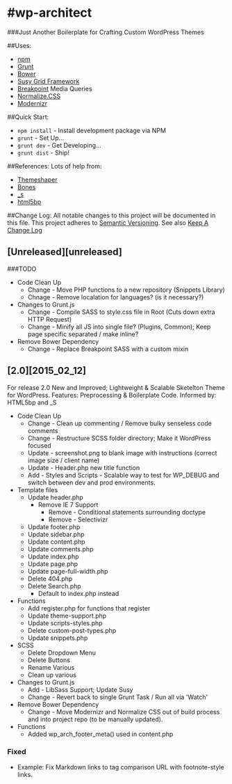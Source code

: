 #wp-architect
============
###Just Another Boilerplate for Crafting Custom WordPress Themes

##Uses:
* [npm](https://www.npmjs.org/)
* [Grunt](http://gruntjs.com/)
* [Bower](http://bower.io/)
* [Susy Grid Framework](http://susy.oddbird.net/) 
* [Breakpoint](https://github.com/at-import/breakpoint) Media Queries 
* [Normalize.CSS](http://necolas.github.io/normalize.css/)
* [Modernizr](http://modernizr.com/)
 
##Quick Start:
* `npm install` - Install development package via NPM
* `grunt` - Set Up...
* `grunt dev` - Get Developing...
* `grunt dist` - Ship!

##References:
Lots of help from:
* [Themeshaper](http://themeshaper.com/2012/10/22/the-themeshaper-wordpress-theme-tutorial-2nd-edition/)
* [Bones](http://themble.com/bones/)
* [_s](https://github.com/Automattic/_s)
* [html5bp](http://html5boilerplate.com/)

##Change Log:
All notable changes to this project will be documented in this file.
This project adheres to [Semantic Versioning](http://semver.org/).
See also [Keep A Change Log](http://keepachangelog.com/)

## [Unreleased][unreleased]
###TODO
- Code Clean Up
	- Change - Move PHP functions to a new repository (Snippets Library)
	- Chnage - Remove localation for languages? (is it necessary?) 
- Changes to Grunt.js
	- Change - Compile SASS to style.css file in Root (Cuts down extra HTTP Request)
	- Change - Minify all JS into single file? (Plugins, Common); Keep page specific separated / make inline?
- Remove Bower Dependency 
	- Change - Replace Breakpoint SASS with a custom mixin

## [2.0][2015_02_12]
For release 2.0
New and Improved; Lightweight & Scalable Sketelton Theme for WordPress.
Features: Preprocessing & Boilerplate Code.
Informed by: HTML5bp and _S

- Code Clean Up
	- Change - Clean up commenting / Remove bulky senseless code comments
	- Change - Restructure SCSS folder directory; Make it WordPress focused
	- Update - screenshot.png to blank image with instructions (correct image size / client name)
	- Update - Header.php new title function
	- Add - Styles and Scripts - Scalable way to test for WP_DEBUG and switch between dev and prod environments.
- Template files 
	- Update header.php
		- Remove IE 7 Support
			- Remove - Conditional statements surrounding doctype
			- Remove - Selectivizr
	- Update footer.php
	- Update sidebar.php
	- Update content.php
	- Update comments.php
	- Update index.php
	- Update page.php
	- Update page-full-width.php
	- Delete 404.php
	- Delete Search.php
		- Default to index.php instead
- Functions
	- Add register.php for functions that register
	- Update theme-support.php
	- Update scripts-styles.php
	- Delete custom-post-types.php
	- Update snippets.php
- SCSS
	- Delete Dropdown Menu
	- Delete Buttons
	- Rename Various
	- Clean up various
- Changes to Grunt.js
	- Add - LibSass Support; Update Susy
	- Change - Revert back to single Grunt Task / Run all via 'Watch'
- Remove Bower Dependency 
	- Change - Move Modernizr and Normalize CSS out of build process and into project repo (to be manually updated).
- Functions
	- Added wp_arch_footer_meta() used in content.php

### Fixed
- Example: Fix Markdown links to tag comparison URL with footnote-style links.


